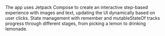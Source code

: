 The app uses Jetpack Compose to create an interactive step-based experience with images and text, updating the UI dynamically based on user clicks. State management with remember and mutableStateOf tracks progress through different stages, from picking a lemon to drinking lemonade.

